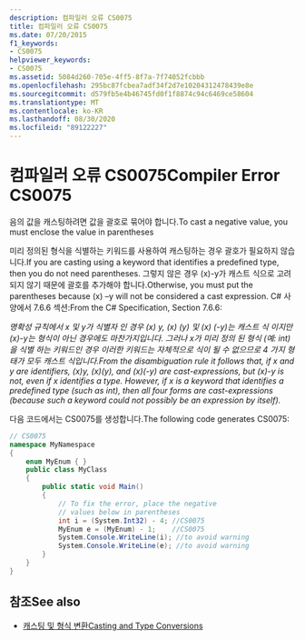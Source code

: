 ```yaml
---
description: 컴파일러 오류 CS0075
title: 컴파일러 오류 CS0075
ms.date: 07/20/2015
f1_keywords:
- CS0075
helpviewer_keywords:
- CS0075
ms.assetid: 5084d260-705e-4ff5-8f7a-7f74052fcbbb
ms.openlocfilehash: 295bc87fcbea7adf34f2d7e10204312478439e8e
ms.sourcegitcommit: d579fb5e4b46745fd0f1f8874c94c6469ce58604
ms.translationtype: MT
ms.contentlocale: ko-KR
ms.lasthandoff: 08/30/2020
ms.locfileid: "89122227"
---
```

# <a name="compiler-error-cs0075"></a><span data-ttu-id="b9ed8-103">컴파일러 오류 CS0075</span><span class="sxs-lookup"><span data-stu-id="b9ed8-103">Compiler Error CS0075</span></span>
<span data-ttu-id="b9ed8-104">음의 값을 캐스팅하려면 값을 괄호로 묶어야 합니다.</span><span class="sxs-lookup"><span data-stu-id="b9ed8-104">To cast a negative value, you must enclose the value in parentheses</span></span>  
  
 <span data-ttu-id="b9ed8-105">미리 정의된 형식을 식별하는 키워드를 사용하여 캐스팅하는 경우 괄호가 필요하지 않습니다.</span><span class="sxs-lookup"><span data-stu-id="b9ed8-105">If you are casting using a keyword that identifies a predefined type, then you do not need parentheses.</span></span> <span data-ttu-id="b9ed8-106">그렇지 않은 경우 (x)-y가 캐스트 식으로 고려되지 않기 때문에 괄호를 추가해야 합니다.</span><span class="sxs-lookup"><span data-stu-id="b9ed8-106">Otherwise, you must put the parentheses because (x) –y will not be considered a cast expression.</span></span> <span data-ttu-id="b9ed8-107">C# 사양에서 7.6.6 섹션:</span><span class="sxs-lookup"><span data-stu-id="b9ed8-107">From the C# Specification, Section 7.6.6:</span></span>  
  
 <span data-ttu-id="b9ed8-108">*명확성 규칙에서 x 및 y가 식별자 인 경우 (x) y, (x) (y) 및 (x) (-y)는 캐스트 식 이지만 (x)-y는 형식이 아닌 경우에도 마찬가지입니다. 그러나 x가 미리 정의 된 형식 (예: int)을 식별 하는 키워드인 경우 이러한 키워드는 자체적으로 식이 될 수 없으므로 4 가지 형태가 모두 캐스트 식입니다.*</span><span class="sxs-lookup"><span data-stu-id="b9ed8-108">*From the disambiguation rule it follows that, if x and y are identifiers, (x)y, (x)(y), and (x)(-y) are cast-expressions, but (x)-y is not, even if x identifies a type. However, if x is a keyword that identifies a predefined type (such as int), then all four forms are cast-expressions (because such a keyword could not possibly be an expression by itself).*</span></span>  
  
 <span data-ttu-id="b9ed8-109">다음 코드에서는 CS0075를 생성합니다.</span><span class="sxs-lookup"><span data-stu-id="b9ed8-109">The following code generates CS0075:</span></span>  
  
```csharp  
// CS0075  
namespace MyNamespace  
{  
    enum MyEnum { }  
    public class MyClass  
    {  
        public static void Main()  
        {  
            // To fix the error, place the negative  
            // values below in parentheses  
            int i = (System.Int32) - 4; //CS0075  
            MyEnum e = (MyEnum) - 1;    //CS0075  
            System.Console.WriteLine(i); //to avoid warning  
            System.Console.WriteLine(e); //to avoid warning  
        }  
    }  
}  
```  
  
## <a name="see-also"></a><span data-ttu-id="b9ed8-110">참조</span><span class="sxs-lookup"><span data-stu-id="b9ed8-110">See also</span></span>

- [<span data-ttu-id="b9ed8-111">캐스팅 및 형식 변환</span><span class="sxs-lookup"><span data-stu-id="b9ed8-111">Casting and Type Conversions</span></span>](../programming-guide/types/casting-and-type-conversions.md)
